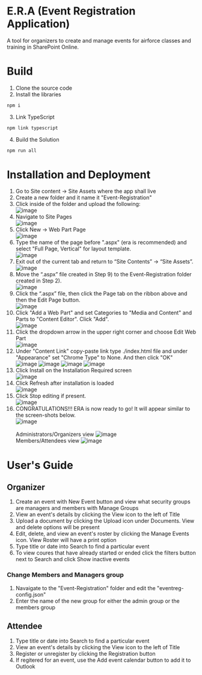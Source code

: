 # E.R.A (Event Registration Application)
A tool for organizers to create and manage events for airforce classes and training in SharePoint Online.

# Build
1. Clone the source code
2. Install the libraries
```js
npm i
```
3. Link TypeScript
```js
npm link typescript
```
4. Build the Solution
```js
npm run all
```
# Installation and Deployment
1) Go to Site content -> Site Assets where the app shall live
2) Create a new folder and it name it "Event-Registration"
3) Click inside of the folder and upload the following: <br/>
 ![image](https://user-images.githubusercontent.com/84786032/156637037-fc5df5ca-4287-477b-acc1-f645db54481e.png)
4) Navigate to Site Pages <br/>
![image](https://user-images.githubusercontent.com/84786032/156637651-1ab7203d-8a07-44d8-b3e4-bde401a1d6e0.png)
5) Click New -> Web Part Page <br />
![image](https://user-images.githubusercontent.com/84786032/156637716-1f2d6d00-df90-4a22-b683-ddc6b23b7e82.png)
6) Type the name of the page before ".aspx" (era is recommended) and select "Full Page, Vertical" for layout template. <br/>
![image](https://user-images.githubusercontent.com/84786032/156637835-60b3fdaa-68e4-46bf-a3f5-cbab74d3bbc8.png)
7) Exit out of the current tab and return to “Site Contents” -> “Site Assets”. <br/>
![image](https://user-images.githubusercontent.com/84786032/156638556-293a85b5-bc4d-4b6e-b618-752e66fe7930.png)
7)	Move the “.aspx” file created in Step 9) to the Event-Registration folder created in 
Step 2). <br/>
![image](https://user-images.githubusercontent.com/84786032/156638909-7bbc8522-97e0-432f-b7dd-3b89768060af.png)
8) Click the “.aspx” file, then click the Page tab on the ribbon above and then the Edit Page button. <br/>
![image](https://user-images.githubusercontent.com/84786032/156639155-c1402971-15ae-4553-9c94-3f698dcd3234.png)
9) Click "Add a Web Part" and set Categories to "Media and Content" and Parts to "Content Editor". Click "Add". <br/>
![image](https://user-images.githubusercontent.com/84786032/135382433-71365861-3324-4092-ba33-b8ab077bb93f.png)
10) Click the dropdown arrow in the upper right corner and choose Edit Web Part <br/>
![image](https://user-images.githubusercontent.com/84786032/135382472-74cde243-75bc-4a6b-979b-c265e2aa56d8.png)
11) Under "Content Link" copy-paste link type ./index.html file and under "Appearance" set "Chrome Type" to None. And then click "OK" <br/>
![image](https://user-images.githubusercontent.com/84786032/135657432-f3c7a841-04c3-4df8-8ff8-d09dba15c92a.png)
![image](https://user-images.githubusercontent.com/84786032/156639604-484e748c-bc95-4225-a3f7-3a51d8480470.png)
![image](https://user-images.githubusercontent.com/84786032/156639651-3eaaed7e-dab6-41e9-a52e-d3e18ace514b.png)
![image](https://user-images.githubusercontent.com/84786032/156639741-82765801-8132-457c-b040-9718c479dbb5.png)
12) Click Install on the Installation Required screen <br/>
![image](https://user-images.githubusercontent.com/84786032/135657499-b92ad00a-3b73-41b1-9a31-e729b2ff28d9.png)
13) Click Refresh after installation is loaded <br/>
![image](https://user-images.githubusercontent.com/84786032/135657579-79bc691e-85e6-4c0e-967a-67cffbf16918.png)
14) Click Stop editing if present. <br/> 
![image](https://user-images.githubusercontent.com/84786032/135658055-b99a2850-267a-4237-9f48-f3491c4a99aa.png)
15) CONGRATULATIONS!!! ERA is now ready to go! It will appear similar to the screen-shots below.  <br/>
![image](https://user-images.githubusercontent.com/84786032/156639997-5597e4a0-fcc9-4e3b-9e0a-f4e6b4f11573.png) <br />
<br/> Administrators/Organizers view
![image](https://user-images.githubusercontent.com/84786032/156640035-cf5a5aa9-041b-443a-9685-0a191196e056.png)
<br/> Members/Attendees view
![image](https://user-images.githubusercontent.com/84786032/156643917-7ee77926-8b57-4df9-be30-b18d9b7893d8.png)

# User's Guide
## Organizer
1) Create an event with New Event button and view what security groups are managers and members with Manage Groups
1) View an event's details by clicking the View icon to the left of Title
2) Upload a document by clicking the Upload icon under Documents. View and delete options will be present
3) Edit, delete, and view an event's roster by clicking the Manage Events icon. View Roster will have a print option
3) Type title or date into Search to find a particular event
4) To view coures that have already started or ended click the filters button next to Search and click Show inactive events
### Change Members and Managers group
1) Navaigate to the "Event-Registration" folder and edit the "eventreg-config.json"
2) Enter the name of the new group for either the admin group or the members group
## Attendee
1) Type title or date into Search to find a particular event
2) View an event's details by clicking the View icon to the left of Title
3) Register or unregister by clicking the Registration button
4) If regitered for an event, use the Add event calendar button to add it to Outlook 
